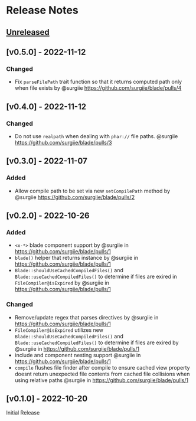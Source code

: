 # Release Notes

## [Unreleased](https://github.com/surgiie/blade/compare/v0.5.0...master)
## [v0.5.0] - 2022-11-12

### Changed

- Fix `parseFilePath` trait function so that it returns computed path only when file exists by @surgiie https://github.com/surgiie/blade/pulls/4
## [v0.4.0] - 2022-11-12

### Changed

- Do not use `realpath` when dealing with `phar://` file paths. @surgiie https://github.com/surgiie/blade/pulls/3

## [v0.3.0] - 2022-11-07

### Added

- Allow compile path to be set via new `setCompilePath` method by @surgiie https://github.com/surgiie/blade/pulls/2
## [v0.2.0] - 2022-10-26

### Added

- `<x-*>` blade component support by @surgiie in https://github.com/surgiie/blade/pulls/1
- `blade()` helper that returns instance by @surgiie in https://github.com/surgiie/blade/pulls/1
-  `Blade::shouldUseCachedCompiledFiles()` and `Blade::useCachedCompiledFiles()` to determine if files are exired in `FileCompiler@isExpired` by @surgiie in https://github.com/surgiie/blade/pulls/1
### Changed
- Remove/update regex that parses directives by @surgiie in https://github.com/surgiie/blade/pulls/1
-  `FileCompiler@isExpired` utilizes new `Blade::shouldUseCachedCompiledFiles()` and `Blade::useCachedCompiledFiles()` to determine if files are exired by @surgiie in https://github.com/surgiie/blade/pulls/1
- include and component nesting support @surgiie in https://github.com/surgiie/blade/pulls/1
- `compile` flushes file finder after compile to ensure cached view property doesnt return unexpected file contents from cached file collisions when using relative paths @surgiie in https://github.com/surgiie/blade/pulls/1

## [v0.1.0] - 2022-10-20

Initial Release
